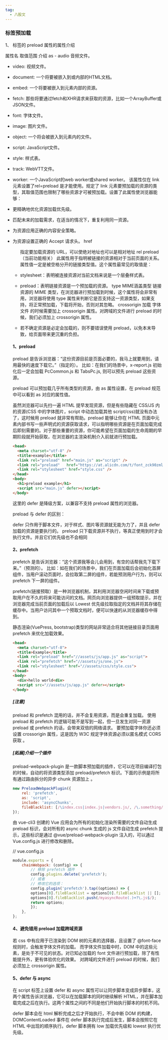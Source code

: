 ```yaml
---
tag:
  - 八股文
---
```


### <link> 标签预加载

1、<link> 标签的 preload 属性的属性介绍

属性名 取值范围 介绍
as - audio 音频文件。

- video: 视频文件。
- document: 一个将要被嵌入到或内部的HTML文档。
- embed: 一个将要被嵌入到元素内部的资源。
- fetch: 那些将要通过fetch和XHR请求来获取的资源，比如一个ArrayBuffer或JSON文件。
- font: 字体文件。
- image: 图片文件。
- object: 一个将会被嵌入到元素内的文件。
- script: JavaScript文件。
- style: 样式表。
- track: WebVTT文件。
- worker: 一个JavaScript的web worker或shared worker。 该属性仅在 link 元素设置了rel=preload 是才能使用。规定了 link 元素要预加载的资源的类型，其取值范围也限制了哪些资源才可被预加载。设置了此属性使浏览器能够：
- 更精确地优化资源加载优先级。
- 匹配未来的加载需求，在适当的情况下，重复利用同一资源。
- 为资源应用正确的内容安全策略。
- 为资源设置正确的 Accept 请求头。
  href <ul/> 指定要加载资源的 URL，可以使绝对地址也可以是相对地址
  rel preload（当前功能相关） 此属性用于指明被链接的资源相对于当前页面的关系。属性值一定是被空格分开的链接类型值。这个属性最常见的取值是：
- stylesheet：表明被连接资源对当前文档来说是一个层叠样式表。
- preload：表明链接资源是一个预加载的资源。
  type MIME涵盖类型 链接资源的 MIME 类型，在浏览器进行预加载到时候，这个属性将会非常有用，浏览器将使用 type 属性来判断它是否支持这一资源类型，如果支持，将正常预加载，下载将开始，否则对其忽略。
  crossorigin  加载 字体文件 的时候需要加上 crossorigin 属性。对跨域的文件进行 preload 的时候，我们必须加上 crossorigin 属性。
  
- 若不确定资源是必定会加载的，则不要错误使用 preload，以免本末导致，给页面带来更沉重的负担。

#### 1、preload

preload 是告诉浏览器：“这份资源目前是页面必要的，我马上就要用到，请用最快的速度下载它。”（指定的）。 比如：在我们的场景中，x-report.js 初始化后一定会加载 PcCommon.js 和 TabsPc.js, 则可以预先 preload 这些资源。

preload 可以预加载几乎所有类型的资源，由 as 属性设置，在 preload 规范中可以看到 as 对应的属性值。

虽然浏览器可以先扫一遍 HTML 提早发现资源，但是有些隐藏在 CSS/JS 内的资源(CSS 中的字体图片，script 中动态加载其他 script/css)就没有办法了，这时候用 preload 就非常有帮助。preload 能够让你在 HTML 页面中元素内部书写一些声明式的资源获取请求，可以指明哪些资源是在页面加载完成后即刻需要的。对于那些重要的资源，你可能希望在页面加载的生命周期的早期阶段就开始获取，在浏览器的主渲染机制介入前就进行预加载。

```html
<head>
  <meta charset="utf-8" />
  <title>example</title>
  <link rel="preload" href="main.js" as="script" />
  <link rel="preload"   href="https://at.alicdn.com/t/font_zck90zmlh7hf47vi.woff" as="font">
  <link rel="stylesheet" href="style.css" />
</head>
<body>
  <h1>preload example</h1>
  <script src="main.js" defer></script>
</body>
```

这里的 defer 是降级方案，以兼容不支持 preload 属性的浏览器。

preload 与 defer 的区别：

defer 只作用于脚本文件，对于样式、图片等资源就无能为力了，并且 defer 加载的资源是要执行的。
preload 只下载资源并不执行，等真正使用到时才会执行文件。并且它们优先级也不会相同

#### 2、prefetch

prefetch 是告诉浏览器：“这个资源我等会儿会用到，有空的话帮我先下载下来。”（预测的）。 比如：如在我们的场景中，我们在页面加载后会初始化首屏组件，当用户滚动页面时，会拉取第二屏的组件，若能预测用户行为，则可以 prefetch 下一屏的组件。

prefetch(链接预取）是一种浏览器机制，其利用浏览器空闲时间来下载或预取用户在不久的将来可能访问的文档。网页向浏览器提供一组预取提示，并在浏览器完成当前页面的加载后以 Lowest 优先级拉取指定的文档并将其存储在缓存中。当用户访问其中一个预取文档时，便可以快速的从浏览器缓存中得到。

静态渲染(VuePress, bootstrap)类型的网站非常适合将其他链接目录页面用 prefetch 来优化加载效果。

```html
<head>
  <meta charset="utf-8">
  <title>Example</title>
  <link rel="preload" href="//assets/js/app.js" as="script">
  <link rel="prefetch" href="//assets/js/one.js">
  <link rel="stylesheet" href="//assets/css/style.css">
</head>
<body>
  <div>hello world<div>
  <script src="//assets/js/app.js" defer></script>
</body>
```

##### [注意]

preload 和 prefetch 混用的话，并不会复用资源，而是会重复加载。
使用 preload 和 prefetch 的逻辑可能不是写到一起，但一旦发生对同一资源 preload 或 prefetch 的话，会带来双倍的网络请求。
要预加载字体你还必须设置 crossorigin 属性，这是因为 W3C 规定字体资源必须以匿名模式 CORS 获取 。

##### [拓展]介绍一个插件

preload-webpack-plugin 是一款脚本预加载的插件，它可以在项目编译打包的时候，自动的将资源类型添加 preload/prefetch 标识。下面的示例是将所有通过路由拆分的异步 chunk 资源加上 <link rel="prefetch">。

```javascript
new PreloadWebpackPlugin({
    rel: 'prefetch',
    as: 'script',
    include: 'asyncChunks',
    fileBlacklist: [/\index.css|index.js|vendors.js/, /\.something/],
});
```

由 vue-cli3 创建的 Vue 应用会为所有的初始化渲染所需要的文件自动生成 preload 标识，会对所有的 async chunk 生成的 js 文件自动生成 prefetch 提示，这些标识是通过 @vue/preload-webpack-plugin 注入的，可以通过 Vue.config.js 进行修改和删除。

// vue.config.js

```javascript
module.exports = {
    chainWebpack: (config) => {
        // 移除 prefetch 插件
        config.plugins.delete('prefetch');
        // 或者
        // 修改它的选项：
        config.plugin('prefetch').tap((options) => {
        options[0].fileBlacklist = options[0].fileBlacklist || [];
        options[0].fileBlacklist.push(/myasyncRoute(.)+?\.js$/);
        return options;
        });
    },
};
```

#### 4、避免错用 preload 加载跨域资源

若 css 中有应用于已渲染到 DOM 树的元素的选择器，且设置了 @font-face 规则时，会触发字体文件的加载。 而字体文件加载中时，DOM 中的这些元素，是处于不可见的状态。对已知必加载的 font 文件进行预加载，除了有性能提升外，更有体验优化的效果。
对跨域的文件进行 preload 的时候，我们必须加上 crossorigin 属性。

#### 5、defer 与 async

在 script 标签上设置 defer 和 async 属性可以让同步脚本变成异步脚本，这两个属性告诉浏览器，它可以在加载脚本的同时继续解析 HTML，并在脚本加载完成之后在执行。这两个属性之间的不同是他们开始执行脚本的时机不同。

defer 脚本会在 html 解析完成之后才开始执行，不会中断 DOM 的构建，DOMContentLoaded 事件在 defer 脚本执行完成后发生，脚本会按照它在 HTML 中出现的顺序执行。defer 脚本拥有 low 加载优先级和 lowest 执行优先级。
